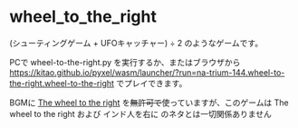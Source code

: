 # wheel_to_the_right

(シューティングゲーム + UFOキャッチャー) ÷ 2 のようなゲームです。

PCで wheel-to-the-right.py を実行するか、またはブラウザから https://kitao.github.io/pyxel/wasm/launcher/?run=na-trium-144.wheel-to-the-right.wheel-to-the-right でプレイできます。

BGMに [The wheel to the right](https://www.youtube.com/watch?v=8vvCZlNtgck) を<del>無許可で</del>使っていますが、このゲームは The wheel to the right および インド人を右に のネタとは一切関係ありません

